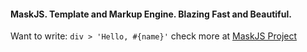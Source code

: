 <h4>MaskJS. Template and Markup Engine. Blazing Fast and Beautiful.</h4>

<p>Want to write: 
	<code>div > 'Hello, #{name}'</code>  check more at 
	<a href='https://tenbits.github.com/CompoJS/#mask'>MaskJS Project</a>
</p>
